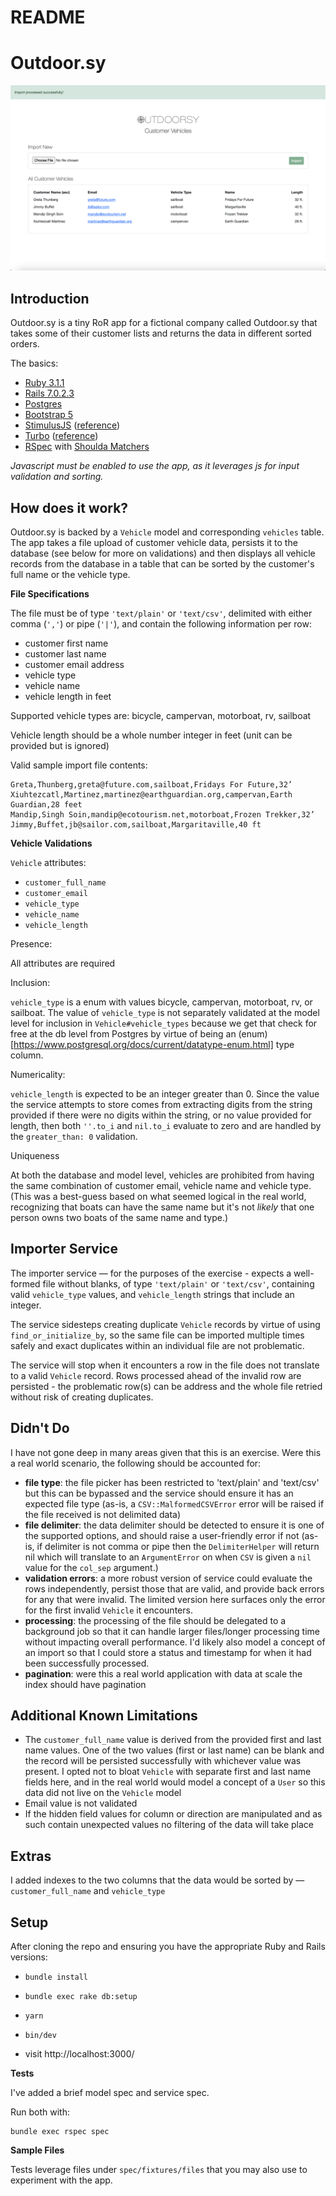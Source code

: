 # README

# Outdoor.sy

![Outdoor.sy](app/assets/images/outdoorsy.png)

## Introduction

Outdoor.sy is a tiny RoR app for a fictional company called Outdoor.sy that takes some of their customer lists and returns the data in different sorted orders.

The basics:
- [Ruby 3.1.1](https://www.ruby-lang.org/en/news/2022/02/18/ruby-3-1-1-released/)
- [Rails 7.0.2.3](https://rubyonrails.org/2022/3/8/Rails-7-0-2-3-6-1-4-7-6-0-4-7-and-5-2-6-3-have-been-released)
- [Postgres](https://www.postgresql.org/)
- [Bootstrap 5](https://getbootstrap.com/docs/5.0/getting-started/introduction/)
- [StimulusJS](https://github.com/hotwired/stimulus) ([reference](https://stimulus.hotwired.dev/))
- [Turbo](https://github.com/hotwired/turbo-rails) ([reference](https://turbo.hotwired.dev/))
- [RSpec](https://rspec.info/) with [Shoulda Matchers](https://github.com/thoughtbot/shoulda-matchers)

*Javascript must be enabled to use the app, as it leverages js for input validation and sorting.*


## How does it work?

Outdoor.sy is backed by a `Vehicle` model and corresponding `vehicles` table. The app takes a file upload of customer vehicle data, persists it to the database (see below for more on validations) and then displays all vehicle records from the database in a table that can be sorted by the customer's full name or the vehicle type.

**File Specifications**

The file must be of type `'text/plain'` or `'text/csv'`, delimited with either comma (`','`) or pipe (`'|'`), and contain the following information per row:

- customer first name
- customer last name
- customer email address
- vehicle type
- vehicle name
- vehicle length in feet

Supported vehicle types are: bicycle, campervan, motorboat, rv, sailboat

Vehicle length should be a whole number integer in feet (unit can be provided but is ignored)

Valid sample import file contents:

```
Greta,Thunberg,greta@future.com,sailboat,Fridays For Future,32’
Xiuhtezcatl,Martinez,martinez@earthguardian.org,campervan,Earth Guardian,28 feet
Mandip,Singh Soin,mandip@ecotourism.net,motorboat,Frozen Trekker,32’
Jimmy,Buffet,jb@sailor.com,sailboat,Margaritaville,40 ft
```

**Vehicle Validations**

`Vehicle` attributes:

- `customer_full_name`
- `customer_email`
- `vehicle_type`
- `vehicle_name`
- `vehicle_length`

Presence:

All attributes are required

Inclusion:

`vehicle_type` is a enum with values bicycle, campervan, motorboat, rv, or sailboat. The value of `vehicle_type` is not separately validated at the model level for inclusion in `Vehicle#vehicle_types` because we get that check for free at the db level from Postgres by virtue of being an (enum)[https://www.postgresql.org/docs/current/datatype-enum.html] type column.

Numericality:

`vehicle_length` is expected to be an integer greater than 0. Since the value the service attempts to store comes from extracting digits from the string provided if there were no digits within the string, or no value provided for length, then both `''.to_i` and `nil.to_i` evaluate to zero and are handled by the `greater_than: 0` validation.

Uniqueness

At both the database and model level, vehicles are prohibited from having the same combination of customer email, vehicle name and vehicle type. (This was a best-guess based on what seemed logical in the real world, recognizing that boats can have the same name but it's not *likely* that one person owns two boats of the same name and type.)

## Importer Service

The importer service — for the purposes of the exercise - expects a well-formed file without blanks, of type `'text/plain'` or `'text/csv'`, containing valid `vehicle_type` values, and `vehicle_length` strings that include an integer.

The service sidesteps creating duplicate `Vehicle` records by virtue of using `find_or_initialize_by`, so the same file can be imported multiple times safely and exact duplicates within an individual file are not problematic.

The service will stop when it encounters a row in the file does not translate to a valid `Vehicle` record. Rows processed ahead of the invalid row are persisted - the problematic row(s) can be address and the whole file retried without risk of creating duplicates.

## Didn't Do

I have not gone deep in many areas given that this is an exercise. Were this a real world scenario, the following should be accounted for:

- **file type**: the file picker has been restricted to 'text/plain' and 'text/csv' but this can be bypassed and the service should ensure it has an expected file type (as-is, a `CSV::MalformedCSVError` error will be raised if the file received is not delimited data)
- **file delimiter**: the data delimiter should be detected to ensure it is one of the supported options, and should raise a user-friendly error if not (as-is, if delimiter is not comma or pipe then the `DelimiterHelper` will return nil which will translate to an `ArgumentError` on when `CSV` is given a `nil` value for the `col_sep` argument.)
- **validation errors**: a more robust version of service could evaluate the rows independently, persist those that are valid, and provide back errors for any that were invalid. The limited version here surfaces only the error for the first invalid `Vehicle` it encounters.
- **processing**: the processing of the file should be delegated to a background job so that it can handle larger files/longer processing time without impacting overall performance. I'd likely also model a concept of an import so that I could store a status and timestamp for when it had been successfully processed.
- **pagination**: were this a real world application with data at scale the index should have pagination


## Additional Known Limitations

- The `customer_full_name` value is derived from the provided first and last name values. One of the two values (first or last name) can be blank and the record will be persisted successfully with whichever value was present. I opted not to bloat `Vehicle` with separate first and last name fields here, and in the real world would model a concept of a `User` so this data did not live on the `Vehicle` model
- Email value is not validated
- If the hidden field values for column or direction are manipulated and as such contain unexpected values no filtering of the data will take place

## Extras

I added indexes to the two columns that the data would be sorted by — `customer_full_name` and `vehicle_type`

## Setup

After cloning the repo and ensuring you have the appropriate Ruby and Rails versions:

- `bundle install`
- `bundle exec rake db:setup`
- `yarn`
- `bin/dev`

- visit http://localhost:3000/

**Tests**

I've added a brief model spec and service spec.

Run both with:

```
bundle exec rspec spec
```

**Sample Files**

Tests leverage files under `spec/fixtures/files` that you may also use to experiment with the app.
